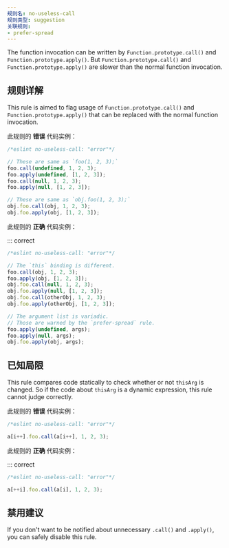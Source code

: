 ```yaml
---
规则名: no-useless-call
规则类型: suggestion
关联规则:
- prefer-spread
---
```



The function invocation can be written by `Function.prototype.call()` and `Function.prototype.apply()`.
But `Function.prototype.call()` and `Function.prototype.apply()` are slower than the normal function invocation.

## 规则详解

This rule is aimed to flag usage of `Function.prototype.call()` and `Function.prototype.apply()` that can be replaced with the normal function invocation.

此规则的 **错误** 代码实例：



```js
/*eslint no-useless-call: "error"*/

// These are same as `foo(1, 2, 3);`
foo.call(undefined, 1, 2, 3);
foo.apply(undefined, [1, 2, 3]);
foo.call(null, 1, 2, 3);
foo.apply(null, [1, 2, 3]);

// These are same as `obj.foo(1, 2, 3);`
obj.foo.call(obj, 1, 2, 3);
obj.foo.apply(obj, [1, 2, 3]);
```

此规则的 **正确** 代码实例：

::: correct

```js
/*eslint no-useless-call: "error"*/

// The `this` binding is different.
foo.call(obj, 1, 2, 3);
foo.apply(obj, [1, 2, 3]);
obj.foo.call(null, 1, 2, 3);
obj.foo.apply(null, [1, 2, 3]);
obj.foo.call(otherObj, 1, 2, 3);
obj.foo.apply(otherObj, [1, 2, 3]);

// The argument list is variadic.
// Those are warned by the `prefer-spread` rule.
foo.apply(undefined, args);
foo.apply(null, args);
obj.foo.apply(obj, args);
```

## 已知局限

This rule compares code statically to check whether or not `thisArg` is changed.
So if the code about `thisArg` is a dynamic expression, this rule cannot judge correctly.

此规则的 **错误** 代码实例：



```js
/*eslint no-useless-call: "error"*/

a[i++].foo.call(a[i++], 1, 2, 3);
```

此规则的 **正确** 代码实例：

::: correct

```js
/*eslint no-useless-call: "error"*/

a[++i].foo.call(a[i], 1, 2, 3);
```

## 禁用建议

If you don't want to be notified about unnecessary `.call()` and `.apply()`, you can safely disable this rule.
